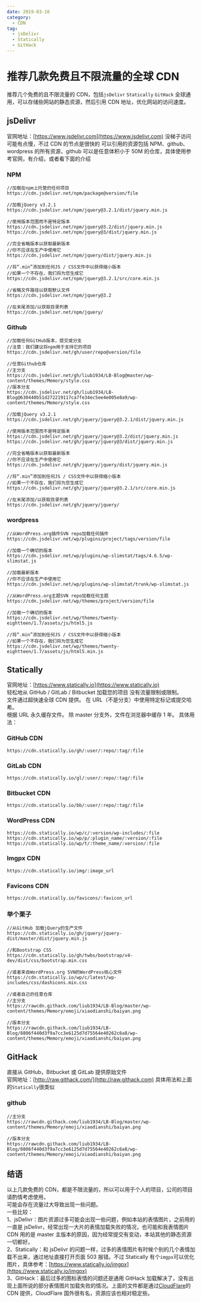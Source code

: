 ```yaml
---
date: 2019-03-16
category:
  - CDN
tag:
  - jsDelivr
  - Statically
  - GitHack
---
```


# 推荐几款免费且不限流量的全球 CDN

推荐几个免费的且不限流量的 CDN，包括`jsDelivr` `Statically` `GitHack` 全球通用，可以存储些网站的静态资源，然后引用 CDN 地址，优化网站的访问速度。

<!-- more -->

## jsDelivr

官网地址：[https://www.jsdelivr.com](https://www.jsdelivr.com) 没梯子访问可能有点慢，不过 CDN 的节点是很快的 可以引用的资源包括 NPM、github、wordpress 的所有资源，github 可以是任意体积小于 50M 的仓库，具体使用参考官网，有介绍，或者看下面的介绍

### NPM

```text
//加载在npm上托管的任何项目
https://cdn.jsdelivr.net/npm/package@version/file

//加载jQuery v3.2.1
https://cdn.jsdelivr.net/npm/jquery@3.2.1/dist/jquery.min.js

//使用版本范围而不是特定版本
https://cdn.jsdelivr.net/npm/jquery@3.2/dist/jquery.min.js
https://cdn.jsdelivr.net/npm/jquery@3/dist/jquery.min.js

//完全省略版本以获取最新版本
//你不应该在生产中使用它
https://cdn.jsdelivr.net/npm/jquery/dist/jquery.min.js

//将“.min”添加到任何JS / CSS文件中以获得缩小版本
//如果一个不存在，我们将为您生成它
https://cdn.jsdelivr.net/npm/jquery@3.2.1/src/core.min.js

//省略文件路径以获取默认文件
https://cdn.jsdelivr.net/npm/jquery@3.2

//在末尾添加/以获取目录列表
https://cdn.jsdelivr.net/npm/jquery/
```

### Github

```text
//加载任何GitHub版本，提交或分支
//注意：我们建议将npm用于支持它的项目
https://cdn.jsdelivr.net/gh/user/repo@version/file

//任意Github仓库
//主分支
https://cdn.jsdelivr.net/gh/liub1934/LB-Blog@master/wp-content/themes/Memory/style.css
//版本分支
https://cdn.jsdelivr.net/gh/liub1934/LB-Blog@630440b51d272219117ca7fe34ec5ee4e005e8a9/wp-content/themes/Memory/style.css

//加载jQuery v3.2.1
https://cdn.jsdelivr.net/gh/jquery/jquery@3.2.1/dist/jquery.min.js

//使用版本范围而不是特定版本
https://cdn.jsdelivr.net/gh/jquery/jquery@3.2/dist/jquery.min.js
https://cdn.jsdelivr.net/gh/jquery/jquery@3/dist/jquery.min.js

//完全省略版本以获取最新版本
//你不应该在生产中使用它
https://cdn.jsdelivr.net/gh/jquery/jquery/dist/jquery.min.js

//将“.min”添加到任何JS / CSS文件中以获得缩小版本
//如果一个不存在，我们将为您生成它
https://cdn.jsdelivr.net/gh/jquery/jquery@3.2.1/src/core.min.js

//在末尾添加/以获取目录列表
https://cdn.jsdelivr.net/gh/jquery/jquery/
```

### wordpress

```text
//从WordPress.org插件SVN repo加载任何插件
https://cdn.jsdelivr.net/wp/plugins/project/tags/version/file

//加载一个确切的版本
https://cdn.jsdelivr.net/wp/plugins/wp-slimstat/tags/4.6.5/wp-slimstat.js

//加载最新版本
//你不应该在生产中使用它
https://cdn.jsdelivr.net/wp/plugins/wp-slimstat/trunk/wp-slimstat.js

//从WordPress.org主题SVN repo加载任何主题
https://cdn.jsdelivr.net/wp/themes/project/version/file

//加载一个确切的版本
https://cdn.jsdelivr.net/wp/themes/twenty-eightteen/1.7/assets/js/html5.js

//将“.min”添加到任何JS / CSS文件中以获得缩小版本
//如果一个不存在，我们将为您生成它
https://cdn.jsdelivr.net/wp/themes/twenty-eightteen/1.7/assets/js/html5.min.js
```

## Statically

官网地址：[https://www.statically.io](https://www.statically.io)  
轻松地从 GitHub / GitLab / Bitbucket 加载您的项目 没有流量限制或限制。  
文件通过超快速全球 CDN 提供。 在 URL（不是分支）中使用特定标记或提交哈希。  
根据 URL 永久缓存文件。 除 master 分支外，文件在浏览器中缓存 1 年。 具体用法：

### GitHub CDN

```text
https://cdn.statically.io/gh/:user/:repo/:tag/:file
```

### GitLab CDN

```text
https://cdn.statically.io/gl/:user/:repo/:tag/:file
```

### Bitbucket CDN

```text
https://cdn.statically.io/bb/:user/:repo/:tag/:file
```

### WordPress CDN

```text
https://cdn.statically.io/wp/c/:version/wp-includes/:file
https://cdn.statically.io/wp/p/:plugin_name/:version/:file
https://cdn.statically.io/wp/t/:theme_name/:version/:file
```

### Imgpx CDN

```text
https://cdn.statically.io/img/:image_url
```

### Favicons CDN

```text
https://cdn.statically.io/favicons/:favicon_url
```

### 举个栗子

```text
//从GitHub 加载jQuery的生产文件
https://cdn.statically.io/gh/jquery/jquery-dist/master/dist/jquery.min.js

//和Bootstrap CSS
https://cdn.statically.io/gh/twbs/bootstrap/v4-dev/dist/css/bootstrap.min.css

//或者来自WordPress.org SVN的WordPress核心文件
https://cdn.statically.io/wp/c/latest/wp-includes/css/dashicons.min.css

//或者自己的任意仓库
//主分支
https://rawcdn.githack.com/liub1934/LB-Blog/master/wp-content/themes/Memory/emoji/xiaodianshi/baiyan.png

//版本分支
https://rawcdn.githack.com/liub1934/LB-Blog/8806f440d3f9a7cc3e6125d7d75564e40262c6a8/wp-content/themes/Memory/emoji/xiaodianshi/baiyan.png
```

## GitHack

直接从 GitHub，Bitbucket 或 GitLab 提供原始文件  
官网地址：[http://raw.githack.com/](http://raw.githack.com) 具体用法和上面的`Statically`很类似

### github

```text
//主分支
https://rawcdn.githack.com/liub1934/LB-Blog/master/wp-content/themes/Memory/emoji/xiaodianshi/baiyan.png

//版本分支
https://rawcdn.githack.com/liub1934/LB-Blog/8806f440d3f9a7cc3e6125d7d75564e40262c6a8/wp-content/themes/Memory/emoji/xiaodianshi/baiyan.png
```

## 结语

以上几款免费的 CDN，都是不限流量的，所以可以用于个人的项目，公司的项目请酌情考虑使用，  
可能会存在流量过大导致出现一些问题。  
一些比较：  
1、jsDelivr：图片资源过多可能会出现一些问题，例如本站的表情图片，之前用的一直是 jsDelivr，经常出现一大片的表情加载失败的情况，也可能和我表情图片 CDN 用的是 master 主版本的原因，因为经常提交有变动，本站其他的静态资源一切都好。  
2、Statically：和 jsDelivr 的问题一样，过多的表情图片有时候个别的几个表情加载不出来，通过地址直接打开页面 503 报错。不过 Statically 有个`imgpx`可以优化图片，具体参考：[https://www.statically.io/imgpx](https://www.statically.io/imgpx)  
3、GitHack：最后过多的图标表情的问题还是通用 GitHack 加载解决了，没有出现上面所说的部分表情图片加载失败的情况。上面的文件都是通过[CloudFlare](https://www.cloudflare.com)的 CDN 提供，CloudFlare 国外很有名，资源应该也相对稳定些。
